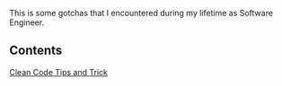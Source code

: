 
This is some gotchas that I encountered during my lifetime as Software Engineer.

## Contents

[Clean Code Tips and Trick](https://github.com/mamaz/gotchas/blob/master/CleanCode.md)
